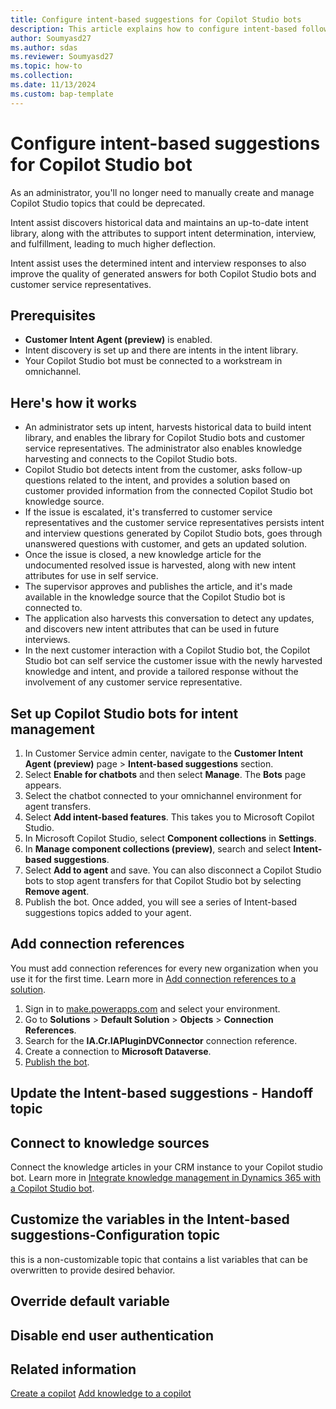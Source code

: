 ```yaml
---
title: Configure intent-based suggestions for Copilot Studio bots
description: This article explains how to configure intent-based follow-up suggestions for Copilot Studio bot using intent assist to automate and streamline the process.
author: Soumyasd27
ms.author: sdas
ms.reviewer: Soumyasd27
ms.topic: how-to
ms.collection:
ms.date: 11/13/2024
ms.custom: bap-template
---
```



# Configure intent-based suggestions for Copilot Studio bot

As an administrator, you'll no longer need to manually create and manage Copilot Studio topics that could be deprecated.

Intent assist discovers historical data and maintains an up-to-date intent library, along with the attributes to support intent determination, interview, and fulfillment, leading to much higher deflection.

Intent assist uses the determined intent and interview responses to also improve the quality of generated answers for both Copilot Studio bots and customer service representatives.

## Prerequisites

- **Customer Intent Agent (preview)** is enabled.
- Intent discovery is set up and there are intents in the intent library.
- Your Copilot Studio bot must be connected to a workstream in omnichannel.

## Here's how it works

- An administrator sets up intent, harvests historical data to build intent library, and enables the library for Copilot Studio bots and customer service representatives. The administrator also enables knowledge harvesting and connects to the Copilot Studio bots.
- Copilot Studio bot detects intent from the customer, asks follow-up questions related to the intent, and provides a solution based on customer provided information from the connected Copilot Studio bot knowledge source.
- If the issue is escalated, it's transferred to customer service representatives and the customer service representatives persists intent and interview questions generated by Copilot Studio bots, goes through unanswered questions with customer, and gets an updated solution.
- Once the issue is closed, a new knowledge article for the undocumented resolved issue is harvested, along with new intent attributes for use in self service.
- The supervisor approves and publishes the article, and it's made available in the knowledge source that the Copilot Studio bot is connected to.
- The application also harvests this conversation to detect any updates, and discovers new intent attributes that can be used in future interviews.
- In the next customer interaction with a Copilot Studio bot, the Copilot Studio bot can self service the customer issue with the newly harvested knowledge and intent, and provide a tailored response without the involvement of any customer service representative.

## Set up Copilot Studio bots for intent management

1.	In Customer Service admin center, navigate to the **Customer Intent Agent (preview)** page > **Intent-based suggestions** section.
1. Select **Enable for chatbots** and then select **Manage**. The **Bots** page appears.
1. Select the chatbot connected to your omnichannel environment for agent transfers.
1. Select **Add intent-based features**. This takes you to Microsoft Copilot Studio.
1. In Microsoft Copilot Studio, select **Component collections** in **Settings**.
1.	In **Manage component collections (preview)**, search and select **Intent-based suggestions**.
1.	Select **Add to agent** and save. 
    You can also disconnect a Copilot Studio bots to stop agent transfers for that Copilot Studio bot by selecting **Remove agent**.
1. Publish the bot. Once added, you will see a series of Intent-based suggestions topics added to your agent.

## Add connection references

You must add connection references for every new organization when you use it for the first time. Learn more in [Add connection references to a solution](/power-apps/maker/data-platform/create-connection-reference#add-connection-references-to-a-solution).

1. Sign in to [make.powerapps.com](https://make.powerapps.com) and select your environment.
1. Go to **Solutions** > **Default Solution** > **Objects** > **Connection References**.
1. Search for the **IA.Cr.IAPluginDVConnector** connection reference.
1. Create a connection to **Microsoft Dataverse**. 
1. [Publish the bot](/microsoft-copilot-studio/publication-fundamentals-publish-channels?tabs=web). 

## Update the Intent-based suggestions - Handoff topic

## Connect to knowledge sources

Connect the knowledge articles in your CRM instance to your Copilot studio bot. Learn more in [Integrate knowledge management in Dynamics 365 with a Copilot Studio bot](/dynamics365/customer-service/administer/integrate-km-with-pva).

## Customize the variables in the Intent-based suggestions-Configuration topic
this is a non-customizable topic that contains a list variables that can be overwritten to provide desired behavior.



## Override default variable

## Disable end user authentication




## Related information

[Create a copilot](/microsoft-copilot-studio/authoring-first-bot?tabs=web#create-a-copilot)
[Add knowledge to a copilot](/microsoft-copilot-studio/knowledge-add-existing-copilot)
